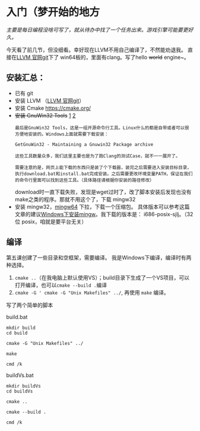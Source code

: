 # 入门（梦开始的地方

*主要是每日编程没啥可写了，就从待办中找了一个任务出来。游戏引擎可能要更好久。*

今天看了前几节，但没细看。幸好现在LLVM不用自己编译了，不然能劝退我。
直接在[LLVM 官网git](https://github.com/llvm/llvm-project/releases/tag/llvmorg-14.0.6)下了 win64板的，里面有clang。写了hello ~~world~~ engine~。



## 安装汇总：
- 已有 git
- 安装 LLVM （[LLVM 官网git](https://github.com/llvm/llvm-project/releases/tag/llvmorg-14.0.6)）
- 安装 Cmake
    https://cmake.org/
- ~~安装 GnuWin32 Tools~~ [1](https://getgnuwin32.sourceforge.net/) [2](https://sourceforge.net/projects/getgnuwin32/files/)
    ```
    最后是GnuWin32 Tools，这是一组开源命令行工具。Linux什么的都是自带或者可以很方便地安装的。Windows上面就需要下载安装：

    GetGnuWin32 - Maintaining a Gnuwin32 Package archive

    这些工具数量众多，我们这里主要也是为了跑Clang的测试Case，就不一一展开了。

    需要注意的是，网页上能下载的东西只是装了个下载器，装完之后需要进入安装目标目录，执行download.bat和install.bat完成安装。之后需要更改环境变量PATH，保证在我们的命令行里面可以找到这些工具。（具体路径请根据你安装的路径修改）
    ```
    download时一直下载失败，发现是wget过时了，改了脚本安装后发现也没有make之类的程序。那就不用这个了，下载 mingw32
- 安装 mingw32，[mingw64](https://sourceforge.net/projects/mingw-w64/files/) 下拉，下载一个压缩包。
    具体版本可以参考这篇文章的建议[Windows下安装mingw](https://www.cnblogs.com/lishanyang/p/15768083.html)。我下载的版本是： i686-posix-sjlj。（32位 posix，咱就是要平台无关）

## 编译

第五课创建了一些目录和空框架，需要编译。
我是Windows下编译，编译时有两种选择。
1. `cmake ..`（在我电脑上默认使用VS）；build目录下生成了一个VS项目，可以打开编译，也可以`cmake --build .`编译
2. `cmake -G ' cmake -G "Unix Makefiles" ../`, 再使用 `make` 编译。

写了两个简单的脚本

build.bat
```
mkdir build
cd build

cmake -G "Unix Makefiles" ../

make

cmd /k
```

buildVs.bat
```
mkdir buildVs
cd buildVs

cmake ..

cmake --build .

cmd /k
```

